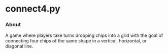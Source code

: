 # connect4.py
### About
A game where players take turns dropping chips into a grid with the goal of connecting four chips of the same shape in a vertical, horizontal, or diagonal line.

### 
